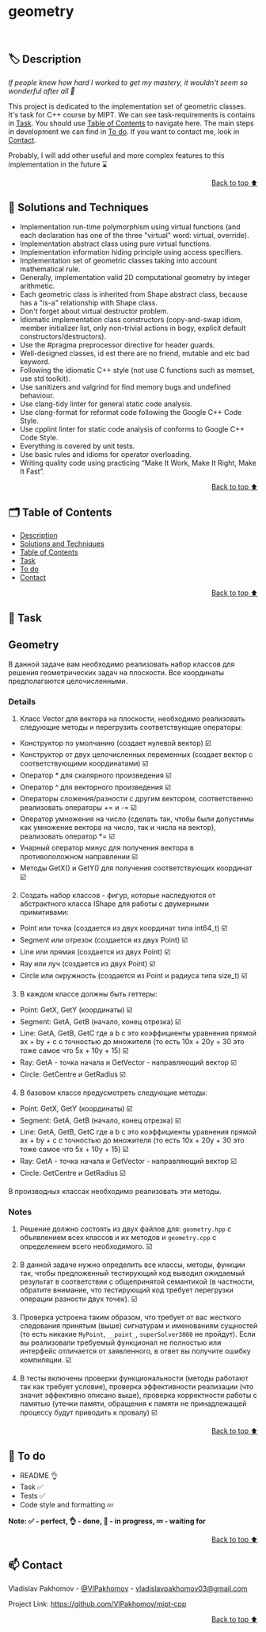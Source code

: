# geometry

<br/>

<a id="description"></a>
## 🏷️ Description

*If people knew how hard I worked to get my mastery, it wouldn't seem so wonderful after all 💫*

This project is dedicated to the implementation set of geometric classes. It's task for C++ course by MIPT. We can see task-requirements is contains in [Task](#task). 
You should use [Table of Contents](#️table_of_contents) to navigate here. The main steps in development we can find in [To do](#to_do). If you want to contact me, look in [Contact](#contact).<br/>

Probably, I will add other useful and more complex features to this implementation in the future ⌛ 

<p align="right"><a href="#geometry">Back to top ⬆️</a></p>

<a id="solutions_and_techniques"></a>
## 🎯 Solutions and Techniques

- Implementation run-time polymorphism using virtual functions (and each declaration has one of the three "virtual" word: virtual, override).
- Implementation abstract class using pure virtual functions.
- Implementation information hiding principle using access specifiers.
- Implementation set of geometric classes taking into account mathematical rule.
- Generally, implementation valid 2D computational geometry by integer arithmetic.
- Each geometric class is inherited from Shape abstract class, because has a "is-a" relationship with Shape class.
- Don't forget about virtual destructor problem.
- Idiomatic implementation class constructors (copy-and-swap idiom, member initializer list, only non-trivial actions in bogy, explicit default constructors/destructors).
- Use the #pragma preprocessor directive for header guards.
- Well-designed classes, id est there are no friend, mutable and etc bad keyword.
- Following the idiomatic C++ style (not use C functions such as memset, use std toolkit).
- Use sanitizers and valgrind for find memory bugs and undefined behaviour.
- Use clang-tidy linter for general static code analysis.
- Use clang-format for reformat code following the Google C++ Code Style.
- Use cpplint linter for static code analysis of conforms to Google C++ Code Style. 
- Everything is covered by unit tests.
- Use basic rules and idioms for operator overloading.   
- Writing quality code using practicing “Make It Work, Make It Right, Make It Fast”.

<p align="right"><a href="#geometry">Back to top ⬆️</a></p>

<a id="table_of_contents"></a>
## 🗂️ Table of Contents 
- [Description](#️-description)
- [Solutions and Techniques](#-solutions-and-techniques)
- [Table of Contents](#️-table-of-contents)
- [Task](#-task)
- [To do](#-to-do)
- [Contact](#-contact)


<p align="right"><a href="#geometry">Back to top ⬆️</a></p>

<a id="task"></a>
## 📄 Task 

## Geometry

В данной задаче вам необходимо реализовать набор классов для решения геометрических задач на плоскости. 
Все координаты предполагаются целочисленными.

### Details

1. Класс Vector для вектора на плоскости, необходимо реализовать следующие методы и перегрузить соответствующие операторы:
* Конструктор по умолчанию (создает нулевой вектор) ☑️
* Конструктор от двух целочисленных переменных (создает вектор с соответствующими координатами) ☑️
* Оператор * для скалярного произведения ☑️
* Оператор ^ для векторного произведения ☑️
* Операторы сложения/разности с другим вектором, соответственно реализовать операторы += и -= ☑️
* Оператор умножения на число (сделать так, чтобы были допустимы как умножение вектора на число, так и числа на вектор), реализовать оператор *= ☑️
* Унарный оператор минус для получения вектора в противоположном направлении ☑️
* Методы GetX() и GetY() для получения соответствующих координат ☑️

2. Создать набор классов - фигур, которые наследуются от абстрактного класса IShape для работы с двумерными примитивами: 
* Point или точка (создается из двух координат типа int64_t) ☑️
* Segment или отрезок (создается из двух Point) ☑️
* Line или прямая (создается из двух Point) ☑️
* Ray или луч (создается из двух Point) ☑️ 
* Circle или окружность (создается из Point и радиуса типа size_t) ☑️

3. В каждом классе должны быть геттеры:
* Point: GetX, GetY (координаты) ☑️
* Segment: GetA, GetB (начало, конец отрезка) ☑️
* Line: GetA, GetB, GetC где a b c это коэффициенты уравнения прямой ax + by + c с точностью до множителя (то есть 10x + 20y + 30 это тоже самое что 5x + 10y + 15) ☑️
* Ray: GetA - точка начала и GetVector - направляющий вектор ☑️
* Circle: GetCentre и GetRadius ☑️

4. В базовом классе предусмотреть следующие методы: 
* Point: GetX, GetY (координаты) ☑️
* Segment: GetA, GetB (начало, конец отрезка) ☑️
* Line: GetA, GetB, GetC где a b c это коэффициенты уравнения прямой ax + by + c с точностью до множителя (то есть 10x + 20y + 30 это тоже самое что 5x + 10y + 15) ☑️
* Ray: GetA - точка начала и GetVector - направляющий вектор ☑️
* Circle: GetCentre и GetRadius ☑️

В производных классах необходимо реализовать эти методы.

### Notes

1. Решение должно состоять из двух файлов для: `geometry.hpp` с объявлением всех классов и их методов и `geometry.cpp` с определением всего необходимого. ☑️

2. В данной задаче нужно определить все классы, методы, функции так, 
    чтобы предложенный тестирующий код выводил ожидаемый результат в 
    соответствии с общепринятой семантикой (в частности, обратите внимание, 
    что тестирующий код требует перегрузки операции разности двух точек). ☑️

3. Проверка устроена таким образом, что требует от вас жесткого следования принятым (выше)
   сигнатурам и именованиям сущностей (то есть никакие `MyPoint`, `__point_`,  `superSolver3000` не пройдут).
   Если вы реализовали требуемый функционал не полностью или интерфейс отличается от заявленного,
   в ответ вы получите ошибку компиляции. ☑️

4. В тесты включены проверки функциональности (методы работают так как требует условие),
   проверка эффективности реализации (что значит эффективно описано выше),
   проверка корректности работы с памятью (утечки памяти, обращения к памяти
   не принадлежащей процессу будут приводить к провалу) ☑️


<p align="right"><a href="#geometry">Back to top ⬆️</a></p>

<a id="to_do"></a>
## 📌 To do 

- README 👌
- Task ✅
- Tests ✅
- Code style and formatting 💤

**Note: ✅ - perfect, 👌 - done, 🔄 - in progress, 💤 - waiting for** 

<p align="right"><a href="#geometry">Back to top ⬆️</a></p>


<a id="contact"></a>
## 📫 Contact  

Vladislav Pakhomov - [@VlPakhomov](https://t.me/VlPakhomov) - [vladislavpakhomov03@gmail.com](mailto:vladislavpakhomov03@gmail.com)

Project Link: https://github.com/VlPakhomov/mipt-cpp

<p align="right"><a href="#geometry">Back to top ⬆️</a></p>

